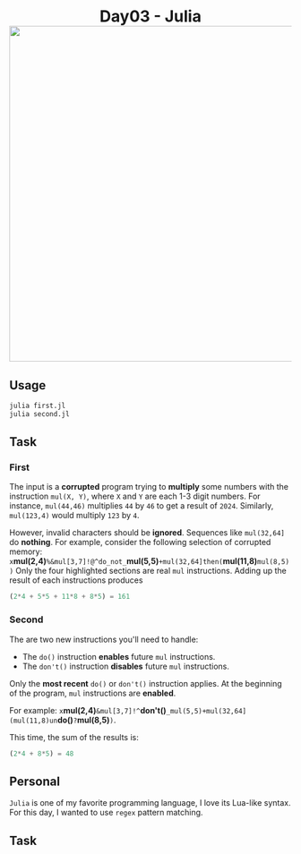 <h1 align="center">
  Day03 - Julia
  <img src="https://raw.githubusercontent.com/catppuccin/catppuccin/main/assets/palette/macchiato.png" width="600px"/>
  <br>
</h1>

## Usage

```bash
julia first.jl
julia second.jl
```

## Task

### First

The input is a **corrupted** program trying to **multiply** some numbers with the instruction `mul(X, Y)`, where `X` and `Y` are each 1-3 digit numbers. For instance, `mul(44,46)` multiplies `44` by `46` to get a result of `2024`. Similarly, `mul(123,4)` would multiply `123` by `4`.

However, invalid characters should be **ignored**. Sequences like `mul(32,64]` do **nothing**.
For example, consider the following selection of corrupted memory:
`x`**mul(2,4)**`%&mul[3,7]!@^do_not_`**mul(5,5)**`+mul(32,64]then(`**mul(11,8)**`mul(8,5))`
Only the four highlighted sections are real `mul` instructions. Adding up the result of each instructions produces

```julia
(2*4 + 5*5 + 11*8 + 8*5) = 161
```

### Second

The are two new instructions you'll need to handle:

- The `do()` instruction **enables** future `mul` instructions.
- The `don't()` instruction **disables** future `mul` instructions.

Only the **most recent** `do()` or `don't()` instruction applies. At the beginning of the program, `mul` instructions are **enabled**.

For example:
`x`**mul(2,4)**`&mul[3,7]!^`**don't()**`_mul(5,5)+mul(32,64](mul(11,8)un`**do()**`?`**mul(8,5)**`)`.

This time, the sum of the results is:

```julia
(2*4 + 8*5) = 48
```

## Personal

`Julia` is one of my favorite programming language, I love its Lua-like syntax.
For this day, I wanted to use `regex` pattern matching.

## Task
